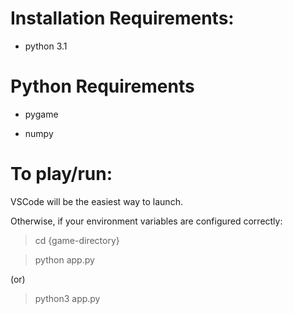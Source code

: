 # Installation Requirements:
- python 3.1

# Python Requirements
- pygame

- numpy

# To play/run:
VSCode will be the easiest way to launch.

Otherwise, if your environment variables are
configured correctly:

> cd {game-directory}

> python app.py

(or) 

>  python3 app.py
